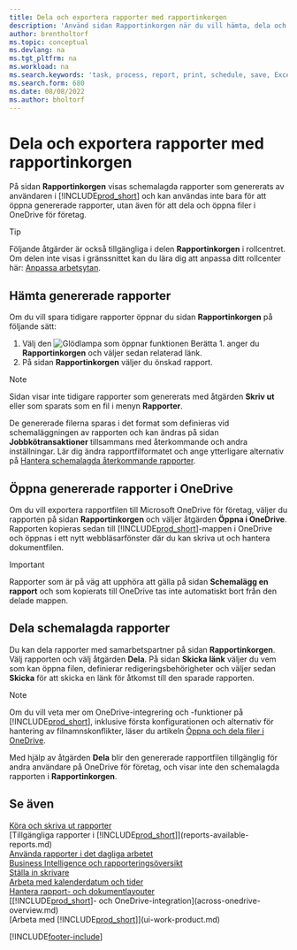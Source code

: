 ```yaml
---
title: Dela och exportera rapporter med rapportinkorgen
description: 'Använd sidan Rapportinkorgen när du vill hämta, dela och exportera rapporter i Business Central.'
author: brentholtorf
ms.topic: conceptual
ms.devlang: na
ms.tgt_pltfrm: na
ms.workload: na
ms.search.keywords: 'task, process, report, print, schedule, save, Excel, PDF, dataset, export, report inbox, onedrive,'
ms.search.form: 680
ms.date: 08/08/2022
ms.author: bholtorf
---
```

# Dela och exportera rapporter med rapportinkorgen

På sidan **Rapportinkorgen** visas schemalagda rapporter som genererats av användaren i [!INCLUDE[prod_short](includes/prod_short.md)] och kan användas inte bara för att öppna genererade rapporter, utan även för att dela och öppna filer i OneDrive för företag.

> [!TIP]
> Följande åtgärder är också tillgängliga i delen **Rapportinkorgen** i rollcentret. Om delen inte visas i gränssnittet kan du lära dig att anpassa ditt rollcenter här: [Anpassa arbetsytan](ui-personalization-user.md).

## Hämta genererade rapporter

Om du vill spara tidigare rapporter öppnar du sidan **Rapportinkorgen** på följande sätt:

1. Välj den ![Glödlampa som öppnar funktionen Berätta 1.](media/ui-search/search_small.png "Berätta för mig vad du vill göra") anger du **Rapportinkorgen** och väljer sedan relaterad länk.  
2. På sidan **Rapportinkorgen** väljer du önskad rapport.

> [!NOTE]
> Sidan visar inte tidigare rapporter som genererats med åtgärden **Skriv ut** eller som sparats som en fil i menyn **Rapporter**.
>
> De genererade filerna sparas i det format som definieras vid schemaläggningen av rapporten och kan ändras på sidan **Jobbkötransaktioner** tillsammans med återkommande och andra inställningar. Lär dig ändra rapportfilformatet och ange ytterligare alternativ på [Hantera schemalagda återkommande rapporter](ui-work-report.md#manage-scheduled-recurring-reports).

## Öppna genererade rapporter i OneDrive

Om du vill exportera rapportfilen till Microsoft OneDrive för företag, väljer du rapporten på sidan **Rapportinkorgen** och väljer åtgärden **Öppna i OneDrive**. Rapporten kopieras sedan till [!INCLUDE[prod_short](includes/prod_short.md)]-mappen i OneDrive och öppnas i ett nytt webbläsarfönster där du kan skriva ut och hantera dokumentfilen.

> [!IMPORTANT]
>
> Rapporter som är på väg att upphöra att gälla på sidan **Schemalägg en rapport** och som kopierats till OneDrive tas inte automatiskt bort från den delade mappen.

## Dela schemalagda rapporter

Du kan dela rapporter med samarbetspartner på sidan **Rapportinkorgen**. Välj rapporten och välj åtgärden **Dela**. På sidan **Skicka länk** väljer du vem som kan öppna filen, definierar redigeringsbehörigheter och väljer sedan **Skicka** för att skicka en länk för åtkomst till den sparade rapporten.

> [!NOTE]
> Om du vill veta mer om OneDrive-integrering och -funktioner på [!INCLUDE[prod_short](includes/prod_short.md)], inklusive första konfigurationen och alternativ för hantering av filnamnskonflikter, läser du artikeln [Öppna och dela filer i OneDrive](across-share-onedrive.md).
>
> Med hjälp av åtgärden **Dela** blir den genererade rapportfilen tillgänglig för andra användare på OneDrive för företag, och visar inte den schemalagda rapporten i **Rapportinkorgen**.

## Se även

[Köra och skriva ut rapporter](ui-work-report.md)  
[Tillgängliga rapporter i [!INCLUDE[prod_short](includes/prod_short.md)]](reports-available-reports.md)  
[Använda rapporter i det dagliga arbetet](reports-use-reports.md)  
[Business Intelligence och rapporteringsöversikt](reports-bi-reporting.md)  
[Ställa in skrivare](ui-specify-printer-selection-reports.md)  
[Arbeta med kalenderdatum och tider](ui-enter-date-ranges.md)  
[Hantera rapport- och dokumentlayouter](ui-manage-report-layouts.md)  
[[!INCLUDE[prod_short](includes/prod_short.md)]- och OneDrive-integration](across-onedrive-overview.md)  
[Arbeta med [!INCLUDE[prod_short](includes/prod_short.md)]](ui-work-product.md)  

[!INCLUDE[footer-include](includes/footer-banner.md)]
